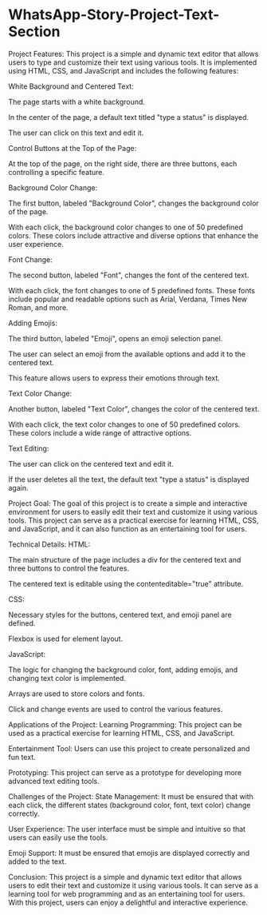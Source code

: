 # WhatsApp-Story-Project-Text-Section

Project Features:
This project is a simple and dynamic text editor that allows users to type and customize their text using various tools. It is implemented using HTML, CSS, and JavaScript and includes the following features:

White Background and Centered Text:

The page starts with a white background.

In the center of the page, a default text titled "type a status" is displayed.

The user can click on this text and edit it.

Control Buttons at the Top of the Page:

At the top of the page, on the right side, there are three buttons, each controlling a specific feature.

Background Color Change:

The first button, labeled "Background Color", changes the background color of the page.

With each click, the background color changes to one of 50 predefined colors. These colors include attractive and diverse options that enhance the user experience.

Font Change:

The second button, labeled "Font", changes the font of the centered text.

With each click, the font changes to one of 5 predefined fonts. These fonts include popular and readable options such as Arial, Verdana, Times New Roman, and more.

Adding Emojis:

The third button, labeled "Emoji", opens an emoji selection panel.

The user can select an emoji from the available options and add it to the centered text.

This feature allows users to express their emotions through text.

Text Color Change:

Another button, labeled "Text Color", changes the color of the centered text.

With each click, the text color changes to one of 50 predefined colors. These colors include a wide range of attractive options.

Text Editing:

The user can click on the centered text and edit it.

If the user deletes all the text, the default text "type a status" is displayed again.

Project Goal:
The goal of this project is to create a simple and interactive environment for users to easily edit their text and customize it using various tools. This project can serve as a practical exercise for learning HTML, CSS, and JavaScript, and it can also function as an entertaining tool for users.

Technical Details:
HTML:

The main structure of the page includes a div for the centered text and three buttons to control the features.

The centered text is editable using the contenteditable="true" attribute.

CSS:

Necessary styles for the buttons, centered text, and emoji panel are defined.

Flexbox is used for element layout.

JavaScript:

The logic for changing the background color, font, adding emojis, and changing text color is implemented.

Arrays are used to store colors and fonts.

Click and change events are used to control the various features.

Applications of the Project:
Learning Programming: This project can be used as a practical exercise for learning HTML, CSS, and JavaScript.

Entertainment Tool: Users can use this project to create personalized and fun text.

Prototyping: This project can serve as a prototype for developing more advanced text editing tools.

Challenges of the Project:
State Management: It must be ensured that with each click, the different states (background color, font, text color) change correctly.

User Experience: The user interface must be simple and intuitive so that users can easily use the tools.

Emoji Support: It must be ensured that emojis are displayed correctly and added to the text.

Conclusion:
This project is a simple and dynamic text editor that allows users to edit their text and customize it using various tools. It can serve as a learning tool for web programming and as an entertaining tool for users. With this project, users can enjoy a delightful and interactive experience.
